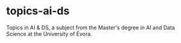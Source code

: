 # topics-ai-ds
Topics in AI &amp; DS, a subject from the Master's degree in AI and Data Science at the University of Évora. 
